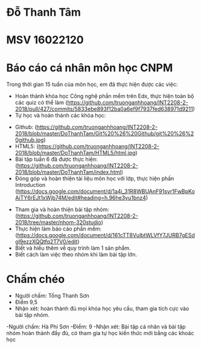 # Đỗ Thanh Tâm
# MSV 16022120
# Báo cáo cá nhân môn học CNPM
Trong thời gian 15 tuần của môn học, em đã thực hiện được các việc:
- Hoàn thành khóa học Công nghệ phần mềm trên Edx, thực hiện toàn bộ các quiz có thể làm
(https://github.com/truonganhhoang/INT2208-2-2018/pull/427/commits/5833ebe893f12ba0a6ef9f7937fed638971d9211)
- Tự học và hoàn thành các khóa học:
+ Github: (https://github.com/truonganhhoang/INT2208-2-2018/blob/master/DoThanhTam/Git%20%26%20Github/git%20%26%20github.jpg)
+ HTML5: (https://github.com/truonganhhoang/INT2208-2-2018/blob/master/DoThanhTam/HTML5/html.jpg)
+ Bài tập tuần 6 đã được thực hiện: (https://github.com/truonganhhoang/INT2208-2-2018/blob/master/DoThanhTam/index.html)
+ Đóng góp và hoàn thiện tài liệu môn học với lớp, thực hiện phần Introduction
(https://docs.google.com/document/d/1a4i_31R8WBUAnF91syr1FwBpKoAiTY6rEJt1xWjb74M/edit#heading=h.96he3yu1bnz4)
- Tham gia và hoàn thiện bài tập nhóm: (https://github.com/truonganhhoang/INT2208-2-2018/tree/master/nhom-320studio)
- Thực hiện làm báo cáo phần mềm: (https://docs.google.com/document/d/161cTT8VulbtWLVfY7JURB7gESdgl9ezzXQQtfq2T7V0/edit)
- Biết và hiểu thêm về quy trình làm 1 sản phẩm.
- Biết cách làm việc theo nhóm khi làm bài tập lớn.
# Chấm chéo
- Người chấm: Tống Thanh Sơn
- Điểm 9,5
- Nhận xét: hoàn thành đủ mọi khóa học yêu cầu, tham gia tích cực vào bài tập nhóm.

-Người chấm: Hà Phi Sơn
-Điểm: 9
-Nhận xét: Bài tập cá nhân và bài tập nhóm hoàn thành đầy đủ, có tham gia tự học kiến thức mới bằng các khoác học
